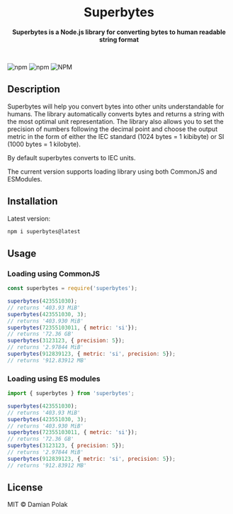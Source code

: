 <h1 align="center">Superbytes</h1>
<p align="center">
  <b>Superbytes is a Node.js library for converting bytes to human readable string format</b>
</p>
<br>

![npm](https://img.shields.io/npm/dw/superbytes) ![npm](https://img.shields.io/npm/v/superbytes) ![NPM](https://img.shields.io/npm/l/superbytes)

## Description
Superbytes will help you convert bytes into other units understandable for humans. The library automatically converts bytes and returns a string with the most optimal unit representation. The library also allows you to set the precision of numbers following the decimal point and choose the output metric in the form of either the IEC standard (1024 bytes = 1 kibibyte) or SI (1000 bytes = 1 kilobyte).

By default superbytes converts to IEC units.

The current version supports loading library using both CommonJS and ESModules.

## Installation

Latest version:
```bash
npm i superbytes@latest
```

## Usage

### Loading using CommonJS

```javascript
const superbytes = require('superbytes');

superbytes(423551030);
// returns '403.93 MiB'
superbytes(423551030, 3);
// returns '403.930 MiB'
superbytes(72355103011, { metric: 'si'});
// returns '72.36 GB'
superbytes(3123123, { precision: 5});
// returns '2.97844 MiB'
superbytes(912839123, { metric: 'si', precision: 5});
// returns '912.83912 MB'
```

### Loading using ES modules

```javascript
import { superbytes } from 'superbytes';

superbytes(423551030);
// returns '403.93 MiB'
superbytes(423551030, 3);
// returns '403.930 MiB'
superbytes(72355103011, { metric: 'si'});
// returns '72.36 GB'
superbytes(3123123, { precision: 5});
// returns '2.97844 MiB'
superbytes(912839123, { metric: 'si', precision: 5});
// returns '912.83912 MB'
```

## License

MIT © Damian Polak
